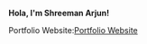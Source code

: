 **Hola, I'm Shreeman Arjun!**

Portfolio Website:[Portfolio Website](http://www.arjundev.web.app "Portfolio Website")
